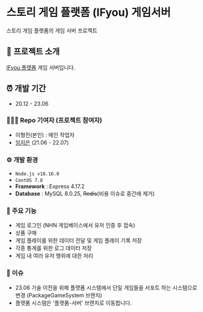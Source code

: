 # 스토리 게임 플랫폼 (IFyou) 게임서버
스토리 게임 플랫폼의 게임 서버 프로젝트


## 📱 프로젝트 소개
[IFyou 플랫폼](https://lessgame.notion.site/IF-you-368bfdfe9e1546ddb67576a62382092a?pvs=4)  게임 서버입니다.


## ⏰ 개발 기간
* 20.12 - 23.06

### 🧑‍🤝‍🧑 Repo 기여자 (프로젝트 참여자)
- 이형진(본인) : 메인 작업자 
- [임지은](https://github.com/ije90s) (21.06 - 22.07)


### ⚙️ 개발 환경
- `Node.js v18.16.0`
- `CentOS 7.8`
- **Framework** : Express 4.17.2
- **Database** : MySQL 8.0.25, ~~Redis~~(비용 이슈로 중간에 제거)

### 📌 주요 기능
- 게임 로그인 (NHN 게임베이스에서 유저 인증 후 접속)
- 상품 구매
- 게임 플레이를 위한 데이터 전달 및 게임 플레이 기록 저장
- 각종 통계를 위한 로그 데이터 저장
- 게임 내 여러 유저 행위에 대한 처리


### 👣 이슈
- 23.06 기술 이전을 위해 플랫폼 시스템에서 단일 게임들을 서포트 하는 시스템으로 변경 (PackageGameSystem 브랜치)
- 플랫폼 시스템은 '플랫폼-서버' 브랜치로 이동합니다. 
